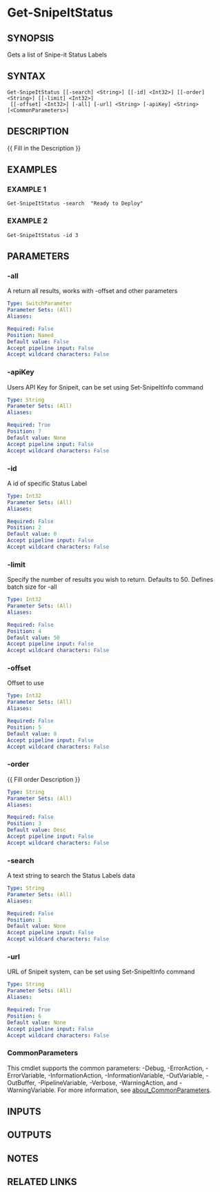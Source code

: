 ﻿---
external help file: SnipeItPS-help.xml
Module Name: SnipeitPS
online version:
schema: 2.0.0
---

# Get-SnipeItStatus

## SYNOPSIS
Gets a list of Snipe-it Status Labels

## SYNTAX

```
Get-SnipeItStatus [[-search] <String>] [[-id] <Int32>] [[-order] <String>] [[-limit] <Int32>]
 [[-offset] <Int32>] [-all] [-url] <String> [-apiKey] <String> [<CommonParameters>]
```

## DESCRIPTION
{{ Fill in the Description }}

## EXAMPLES

### EXAMPLE 1
```
Get-SnipeItStatus -search  "Ready to Deploy"
```

### EXAMPLE 2
```
Get-SnipeItStatus -id 3
```

## PARAMETERS

### -all
A return all results, works with -offset and other parameters

```yaml
Type: SwitchParameter
Parameter Sets: (All)
Aliases:

Required: False
Position: Named
Default value: False
Accept pipeline input: False
Accept wildcard characters: False
```

### -apiKey
Users API Key for Snipeit, can be set using Set-SnipeItInfo command

```yaml
Type: String
Parameter Sets: (All)
Aliases:

Required: True
Position: 7
Default value: None
Accept pipeline input: False
Accept wildcard characters: False
```

### -id
A id of specific Status Label

```yaml
Type: Int32
Parameter Sets: (All)
Aliases:

Required: False
Position: 2
Default value: 0
Accept pipeline input: False
Accept wildcard characters: False
```

### -limit
Specify the number of results you wish to return.
Defaults to 50.
Defines batch size for -all

```yaml
Type: Int32
Parameter Sets: (All)
Aliases:

Required: False
Position: 4
Default value: 50
Accept pipeline input: False
Accept wildcard characters: False
```

### -offset
Offset to use

```yaml
Type: Int32
Parameter Sets: (All)
Aliases:

Required: False
Position: 5
Default value: 0
Accept pipeline input: False
Accept wildcard characters: False
```

### -order
{{ Fill order Description }}

```yaml
Type: String
Parameter Sets: (All)
Aliases:

Required: False
Position: 3
Default value: Desc
Accept pipeline input: False
Accept wildcard characters: False
```

### -search
A text string to search the Status Labels data

```yaml
Type: String
Parameter Sets: (All)
Aliases:

Required: False
Position: 1
Default value: None
Accept pipeline input: False
Accept wildcard characters: False
```

### -url
URL of Snipeit system, can be set using Set-SnipeItInfo command

```yaml
Type: String
Parameter Sets: (All)
Aliases:

Required: True
Position: 6
Default value: None
Accept pipeline input: False
Accept wildcard characters: False
```

### CommonParameters
This cmdlet supports the common parameters: -Debug, -ErrorAction, -ErrorVariable, -InformationAction, -InformationVariable, -OutVariable, -OutBuffer, -PipelineVariable, -Verbose, -WarningAction, and -WarningVariable. For more information, see [about_CommonParameters](http://go.microsoft.com/fwlink/?LinkID=113216).

## INPUTS

## OUTPUTS

## NOTES

## RELATED LINKS
